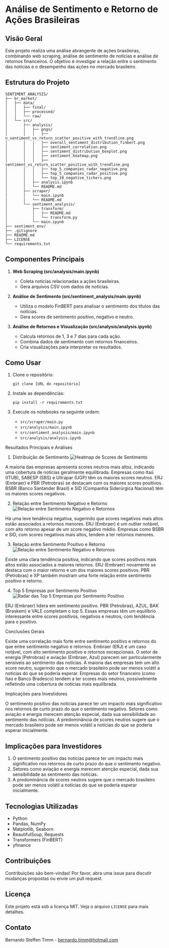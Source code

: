 # Análise de Sentimento e Retorno de Ações Brasileiras

## Visão Geral
Este projeto realiza uma análise abrangente de ações brasileiras, combinando web scraping, análise de sentimento de notícias e análise de retornos financeiros. O objetivo é investigar a relação entre o sentimento das notícias e o desempenho das ações no mercado brasileiro.

## Estrutura do Projeto
```
SENTIMENT_ANALYSIS/
├── br_market/
│   ├── data/
│   │   ├── final/
│   │   ├── processed/
│   │   └── raw/
│   └── src/
│       ├── analysis/
│       │   ├── pngs/
│       │   │   ├── n_sentiment_vs_return_scatter_positive_with_trendline.png
│       │   │   ├── overall_sentiment_distribution_finbert.png
│       │   │   ├── sentiment_correlation.png
│       │   │   ├── sentiment_distribution_boxplot.png
│       │   │   ├── sentiment_heatmap.png
│       │   │   ├── sentiment_vs_return_scatter_positive_with_trendline.png
│       │   │   ├── top_5_companies_radar_negative.png
│       │   │   ├── top_5_companies_radar_positive.png
│       │   │   └── top_10_negative_tickers.png
│       │   ├── analysis.ipynb
│       │   └── README.md
│       ├── scraper/
│       │   └── main.ipynb
|       |   └── README.md
│       └── sentiment_analysis/
│           ├── transform/
│           │   ├── README.md
│           │   └── transform.py
│           └── main.ipynb
├── sentiment_env/
├── .gitignore
├── README.md
├── LICENSE
└── requirements.txt
```

## Componentes Principais

1. **Web Scraping (src/analysis/main.ipynb)**
   - Coleta notícias relacionadas a ações brasileiras.
   - Gera arquivos CSV com dados de notícias.

2. **Análise de Sentimento (src/sentiment_analysis/main.ipynb)**
   - Utiliza o modelo FinBERT para analisar o sentimento dos títulos das notícias.
   - Gera scores de sentimento positivo, negativo e neutro.

3. **Análise de Retornos e Visualização (src/analysis/analysis.ipynb)**
   - Calcula retornos de 1, 3 e 7 dias para cada ação.
   - Combina dados de sentimento com retornos financeiros.
   - Cria visualizações para interpretar os resultados.

## Como Usar

1. Clone o repositório:
   ```
   git clone [URL do repositório]
   ```

2. Instale as dependências:
   ```
   pip install -r requirements.txt
   ```

3. Execute os notebooks na seguinte ordem:
   - `src/scraper/main.py`
   - `src/analysis/main.ipynb`
   - `src/sentiment_analysis/main.ipynb`
   - `src/analysis/analysis.ipynb`

Resultados Principais e Análises
1. Distribuição de Sentimento
![Heatmap de Scores de Sentimento](br_market/src/analysis/pngs/sentiment_heatmap.png)

A maioria das empresas apresenta scores neutros mais altos, indicando uma cobertura de notícias geralmente equilibrada.
Empresas como Itaú (ITUB), SABESP (SBS) e Ultrapar (UGP) têm os maiores scores neutros.
ERJ (Embraer) e PBR (Petrobras) se destacam com os maiores scores positivos.
BSBR (Banco Santander Brasil) e SID (Companhia Siderúrgica Nacional) têm os maiores scores negativos.

2. Relação entre Sentimento Negativo e Retorno
![Relação entre Sentimento Negativo e Retornos](br_market/src/analysis/pngs/n_sentiment_vs_return_scatter_positive_with_trendline.png)

Há uma leve tendência negativa, sugerindo que scores negativos mais altos estão associados a retornos menores.
ERJ (Embraer) é um outlier notável, com alto retorno apesar de um score negativo médio.
Empresas como BSBR e SID, com scores negativos mais altos, tendem a ter retornos menores.

3. Relação entre Sentimento Positivo e Retorno
![Relação entre Sentimento Negativo e Retornos](br_market/src/analysis/pngs/sentiment_vs_return_scatter_positive_with_trendline.png)

Existe uma clara tendência positiva, indicando que scores positivos mais altos estão associados a maiores retornos.
ERJ (Embraer) novamente se destaca com o maior retorno e um dos maiores scores positivos.
PBR (Petrobras) e XP também mostram uma forte relação entre sentimento positivo e retorno.

4. Top 5 Empresas por Sentimento Positivo
![Radar das Top 5 Empresas por Sentimento Positivo](br_market/src/analysis/pngs/top_5_companies_radar_positive.png)

ERJ (Embraer) lidera em sentimento positivo.
PBR (Petrobras), AZUL, BAK (Braskem) e VALE completam o top 5.
Essas empresas têm um equilíbrio interessante entre scores positivos, negativos e neutros, com tendência para o positivo.

Conclusões Gerais

Existe uma correlação mais forte entre sentimento positivo e retornos do que entre sentimento negativo e retornos.
Embraer (ERJ) é um caso notável, com alto sentimento positivo e retornos excepcionais.
O setor de energia (Petrobras) e aviação (Embraer, Azul) parecem ser particularmente sensíveis ao sentimento das notícias.
A maioria das empresas tem um alto score neutro, sugerindo que o mercado brasileiro pode ser menos volátil a notícias do que se poderia esperar.
Empresas do setor financeiro (como Itaú e Banco Bradesco) tendem a ter scores mais neutros, possivelmente refletindo uma cobertura de notícias mais equilibrada.

Implicações para Investidores

O sentimento positivo das notícias parece ter um impacto mais significativo nos retornos de curto prazo do que o sentimento negativo.
Setores como aviação e energia merecem atenção especial, dada sua sensibilidade ao sentimento das notícias.
A predominância de scores neutros sugere que o mercado brasileiro pode ser menos volátil a notícias do que se poderia esperar inicialmente.

## Implicações para Investidores

1. O sentimento positivo das notícias parece ter um impacto mais significativo nos retornos de curto prazo do que o sentimento negativo.
2. Setores como aviação e energia merecem atenção especial, dada sua sensibilidade ao sentimento das notícias.
3. A predominância de scores neutros sugere que o mercado brasileiro pode ser menos volátil a notícias do que se poderia esperar inicialmente.

## Tecnologias Utilizadas

- Python
- Pandas, NumPy
- Matplotlib, Seaborn
- BeautifulSoup, Requests
- Transformers (FinBERT)
- yfinance

## Contribuições

Contribuições são bem-vindas! Por favor, abra uma issue para discutir mudanças propostas ou envie um pull request.

## Licença

Este projeto está sob a licença MIT. Veja o arquivo `LICENSE` para mais detalhes.

## Contato

Bernardo Steffen Timm - bernardo.timm@hotmail.com

